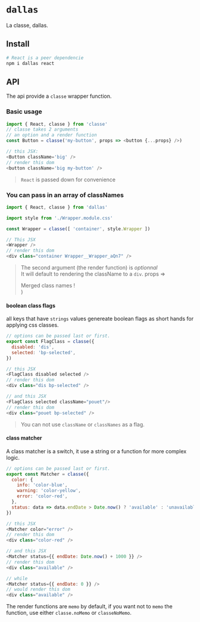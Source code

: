 # `dallas`

La classe, dallas.

## Install

```bash
# React is a peer dependencie
npm i dallas react
```

## API

The api provide a `classe` wrapper function.

### Basic usage

```js
import { React, classe } from 'classe'
// classe takes 2 arguments
// an option and a render function
const Button = classe('my-button', props => <button {...props} />)

// this JSX:
<Button className='big' />
// render this dom
<button className='big my-button' />
```

> `React` is passed down for convenience

### You can pass in an array of classNames

```js
import { React, classe } from 'dallas'

import style from './Wrapper.module.css'

const Wrapper = classe([ 'container', style.Wrapper ])

// This JSX
<Wrapper />
// render this dom
<div class="container Wrapper__Wrapper_aQn7" />
```

> The second argument (the render function) is _optionnal_  
> It will default to rendering the className to a `div`.
> props => <div className={props.className}>Merged class names !</div>)

#### boolean class flags

all keys that have `strings` values genereate boolean flags as short hands for applying css classes.

```js
// options can be passed last or first.
export const FlagClass = classe({
  disabled: 'dis',
  selected: 'bp-selected',
})

// this JSX
<FlagClass disabled selected />
// render this dom
<div class="dis bp-selected" />

// and this JSX
<FlagClass selected className="pouet"/>
// render this dom
<div class="pouet bp-selected" />
```

> You can not use `className` or `classNames` as a flag.

#### class matcher

A class matcher is a switch, it use a string or a function for more complex logic.

```js
// options can be passed last or first.
export const Matcher = classe({
  color: {
    info: 'color-blue',
    warning: 'color-yellow',
    error: 'color-red',
  },
  status: data => data.endDate > Date.now() ? 'available' : 'unavailable'
})

// this JSX
<Matcher color="error" />
// render this dom
<div class="color-red" />

// and this JSX
<Matcher status={{ endDate: Date.now() + 1000 }} />
// render this dom
<div class="available" />

// while
<Matcher status={{ endDate: 0 }} />
// would render this dom
<div class="available" />
```

The render functions are `memo` by default,
if you want not to `memo` the function, use
either `classe.noMemo` or `classeNoMemo`.
